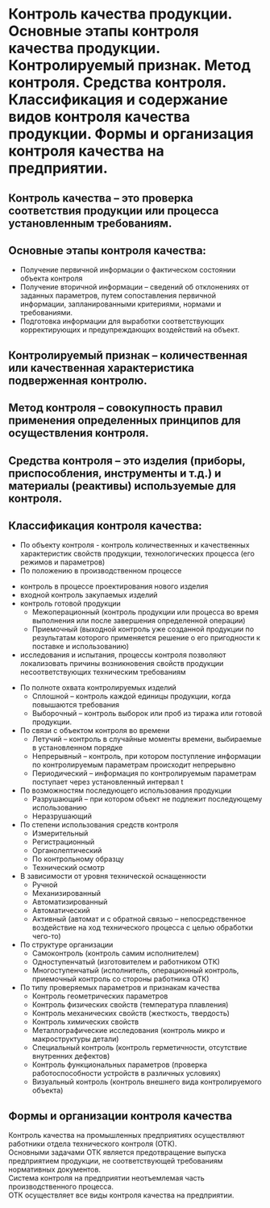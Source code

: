 # Контроль качества продукции. Основные этапы контроля качества продукции. Контролируемый признак. Метод контроля. Средства контроля. Классификация и содержание видов контроля качества продукции. Формы и организация контроля качества на предприятии.
## Контроль качества – это проверка соответствия продукции или процесса установленным требованиям.
## Основные этапы контроля качества:
* Получение первичной информации о фактическом состоянии объекта контроля
* Получение вторичной информации – сведений об отклонениях от заданных параметров, путем сопоставления первичной информации, запланированными критериями, нормами и требованиями.
* Подготовка информации для выработки соответствующих корректирующих и предупреждающих воздействий на объект.
## Контролируемый признак – количественная или качественная характеристика подверженная контролю.
## Метод контроля – совокупность правил применения определенных принципов для осуществления контроля.
## Средства контроля – это изделия (приборы, приспособления, инструменты и т.д.) и материалы (реактивы) используемые для контроля.
## Классификация контроля качества:
* По объекту контроля - контроль количественных и качественных характеристик свойств продукции, технологических процесса (его режимов и параметров)
* По положению в производственном процессе

- контроль в процессе проектирования нового изделия  
- входной контроль закупаемых изделий  
- контроль готовой продукции  
  * Межоперационный (контроль продукции или процесса во время выполнения или после завершения определенной операции)
  * Приемочный (выходной контроль уже созданной продукции по результатам которого применяется решение о его пригодности к поставке и использованию)  
- исследования и испытания, процессы контроля позволяют локализовать причины возникновения свойств продукции несоответствующих техническим требованиям
* По полноте охвата контролируемых изделий
  * Сплошной – контроль каждой единицы продукции, когда повышаются требования
  * Выборочный – контроль выборок или проб из тиража или готовой продукции.
* По связи с объектом контроля во времени
  * Летучий – контроль в случайные моменты времени, выбираемые в установленном порядке
  * Непрерывный – контроль, при котором поступление информации по контролируемым параметрам происходит непрерывно
  * Периодический – информация по контролируемым параметрам поступает через установленный интервал t
* По возможностям последующего использования продукции
  * Разрушающий – при котором объект не подлежит последующему использованию
  * Неразрушающий
* По степени использования средств контроля
  * Измерительный
  * Регистрационный
  * Органолептический
  * По контрольному образцу
  * Технический осмотр
* В зависимости от уровня технической оснащенности
  * Ручной
  * Механизированный
  * Автоматизированный
  * Автоматический
  * Активный (автомат и с обратной связью – непосредственное воздействие на ход технического процесса с целью обработки чего-то)
* По структуре организации
  * Самоконтроль (контроль самим исполнителем)
  * Одноступенчатый (изготовителем и работником ОТК)
  * Многоступенчатый (исполнитель, операционный контроль, приемочный контроль со стороны работника ОТК)
* По типу проверяемых параметров и признакам качества
  * Контроль геометрических параметров
  * Контроль физических свойств (температура плавления)
  * Контроль механических свойств (жесткость, твердость)
  * Контроль химических свойств
  * Металлографические исследования (контроль микро и макроструктуры детали)
  * Специальный контроль (контроль герметичности, отсутствие внутренних дефектов)
  * Контроль функциональных параметров (проверка работоспособности устройств в различных условиях)
  * Визуальный контроль (контроль внешнего вида контролируемого объекта)
## Формы и организации контроля качества
Контроль качества на промышленных предприятиях осуществляют работники отдела технического контроля (ОТК).  
Основными задачами ОТК является предотвращение выпуска предприятием продукции, не соответствующей требованиям нормативных документов.  
Система контроля на предприятии неотъемлемая часть производственного процесса.  
ОТК осуществляет все виды контроля качества на предприятии.  
